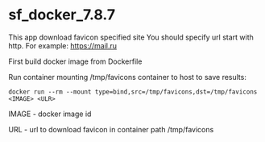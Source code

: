 # sf_docker_7.8.7

This app download favicon specified site
You should specify url start with http. For example: https://mail.ru

First build docker image from Dockerfile

Run container mounting /tmp/favicons container to host to save results:

```
docker run --rm --mount type=bind,src=/tmp/favicons,dst=/tmp/favicons <IMAGE> <ULR>
```
IMAGE - docker image id

URL - url to download favicon in container path /tmp/favicons
